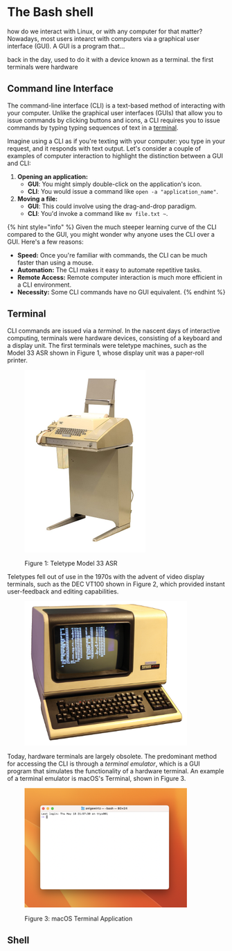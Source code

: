# The Bash shell

how do we interact with Linux, or with any computer for that matter? Nowadays, most users intearct with computers via a graphical user interface (GUI). A GUI is a program that...

back in the day, used to do it with a device known  as a terminal. the first terminals were hardware&#x20;

## Command line Interface

The command-line interface (CLI) is a text-based method of interacting with your computer. Unlike the graphical user interfaces (GUIs) that allow you to issue commands by clicking buttons and icons, a CLI requires you to issue commands by typing typing sequences of text in a [terminal](broken-reference).&#x20;

Imagine using a CLI as if you're texting with your computer: you type in your request, and it responds  with text output. Let's consider a couple of examples of computer interaction to highlight the distinction between a GUI and CLI:

1. **Opening an application:**
   * **GUI**: You might simply double-click on the application's icon.
   * **CLI**: You would issue a command like `open -a "application_name"`.
2. **Moving a file:**
   * **GUI**: This could involve using the drag-and-drop paradigm.
   * **CLI**: You'd invoke a command like `mv file.txt ~`.

{% hint style="info" %}
Given the much steeper learning curve of the CLI compared to the GUI, you might wonder why anyone uses the CLI over a GUI. Here's a few reasons:

* **Speed:** Once you're familiar with commands, the CLI can be much faster than using a mouse.
* **Automation:** The CLI makes it easy to automate repetitive tasks.
* **Remote Access:** Remote computer interaction is much more efficient in a CLI environment.&#x20;
* **Necessity:** Some CLI commands have no GUI equivalent.
{% endhint %}

## Terminal

CLI commands are issued via a _terminal_. In the nascent days of interactive computing, terminals were hardware devices, consisting of a keyboard and a display unit. The first terminals were teletype machines, such as the Model 33 ASR shown in Figure 1, whose display unit was a paper-roll printer.

<figure><img src="../../.gitbook/assets/560px-Teletype-IMG_7287.jpg" alt="" width="280"><figcaption><p>Figure 1: Teletype Model 33 ASR</p></figcaption></figure>

Teletypes fell out of use in the 1970s with the advent of video display terminals, such as the DEC VT100 shown in Figure 2, which provided instant user-feedback and editing capabilities.&#x20;

<figure><img src="../../.gitbook/assets/1200px-DEC_VT100_terminal_transparent.png" alt="" width="375"><figcaption></figcaption></figure>

Today, hardware terminals are largely obsolete. The predominant method for accessing the CLI is through a _terminal emulator_, which is a GUI program that simulates the functionality of a hardware terminal. An example of a terminal emulator is macOS's Terminal, shown in Figure 3.&#x20;

<figure><img src="../../.gitbook/assets/Screenshot 2023-05-19 at 5.46.26 PM.png" alt="" width="375"><figcaption><p>Figure 3: macOS Terminal Application</p></figcaption></figure>



## Shell

